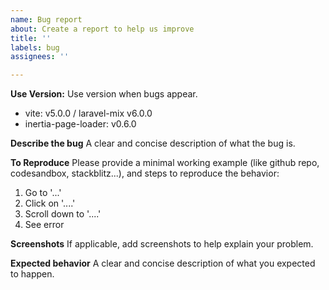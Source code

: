 ```yaml
---
name: Bug report
about: Create a report to help us improve
title: ''
labels: bug
assignees: ''

---
```


**Use Version:**
Use version when bugs appear.
- vite: v5.0.0 / laravel-mix v6.0.0
- inertia-page-loader: v0.6.0

**Describe the bug**
A clear and concise description of what the bug is.

**To Reproduce**
Please provide a minimal working example (like github repo, codesandbox, stackblitz...), and steps to reproduce the behavior:
1. Go to '...'
2. Click on '....'
3. Scroll down to '....'
4. See error

**Screenshots**
If applicable, add screenshots to help explain your problem.

**Expected behavior**
A clear and concise description of what you expected to happen.
